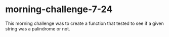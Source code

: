 # morning-challenge-7-24
This morning challenge was to create a function that tested to see if a given string was a palindrome or not.
